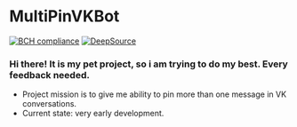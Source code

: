 # MultiPinVKBot
[![BCH compliance](https://bettercodehub.com/edge/badge/GalWat/MultiPinVKBot?branch=main)](https://bettercodehub.com/)
[![DeepSource](https://deepsource.io/gh/GalWat/MultiPinVKBot.svg/?label=active+issues&show_trend=true)](https://deepsource.io/gh/GalWat/MultiPinVKBot/?ref=repository-badge)

### Hi there! It is my pet project, so i am trying to do my best. Every feedback needed.
- Project mission is to give me ability to pin more than one message in VK conversations.
- Current state: very early development.

